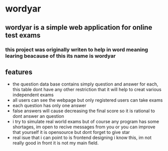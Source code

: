 # wordyar

## wordyar is a simple web application for **online test exams**

### this project was originally writen to help in word meaning learing beacause of this its name is wordyar 

## features

- the question data base contains simply question and answer for each, this table dont have any other restriction that it will help to creat various independent exams
-  all users can see the webpage but only registered users can take exams
-  each question has only one answer
-  false answers will cause decreasing the final score so it is rational to dont answer an question
-  i try to simulate real world exams but of course any program has some shortages, im open to recive messages from you or you can improve that yourself it is opensource but dont forget to give star
-  real isue that i can point to is frontend designing i know this, im not really good in front it is not my main field. 
